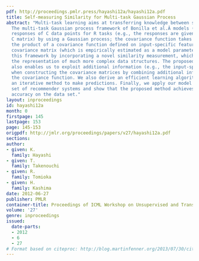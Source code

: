 ```yaml
---
pdf: http://proceedings.pmlr.press/hayashi12a/hayashi12a.pdf
title: Self-measuring Similarity for Multi-task Gaussian Process
abstract: "Multi-task learning aims at transferring knowledge between similar tasks.
  The multi-task Gaussian process framework of Bonilla et al.Â models (incomplete)
  responses of C data points for R tasks (e.g., the responses are given by an R Ã\x97
  C matrix) by using a Gaussian process; the covariance function takes its form as
  the product of a covariance function defined on input-specific features and an inter-task
  covariance matrix (which is empirically estimated as a model parameter). We extend
  this framework by incorporating a novel similarity measurement, which allows for
  the representation of much more complex data structures. The proposed framework
  also enables us to exploit additional information (e.g., the input-specific features)
  when constructing the covariance matrices by combining additional information with
  the covariance function. We also derive an efficient learning algorithm which uses
  an iterative method to make predictions. Finally, we apply our model to a real data
  set of recommender systems and show that the proposed method achieves the best prediction
  accuracy on the data set."
layout: inproceedings
id: hayashi12a
month: 0
firstpage: 145
lastpage: 153
page: 145-153
origpdf: http://jmlr.org/proceedings/papers/v27/hayashi12a.pdf
sections: 
author:
- given: K.
  family: Hayashi
- given: T.
  family: Takenouchi
- given: R.
  family: Tomioka
- given: H.
  family: Kashima
date: 2012-06-27
publisher: PMLR
container-title: Proceedings of ICML Workshop on Unsupervised and Transfer Learning
volume: '27'
genre: inproceedings
issued:
  date-parts:
  - 2012
  - 6
  - 27
# Format based on citeproc: http://blog.martinfenner.org/2013/07/30/citeproc-yaml-for-bibliographies/
---
```

